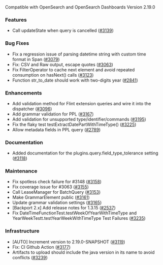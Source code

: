 Compatible with OpenSearch and OpenSearch Dashboards Version 2.19.0

### Features

* Call updateState when query is cancelled ([#3139](https://github.com/opensearch-project/sql/pull/3139))

### Bug Fixes

* Fix a regression issue of parsing datetime string with custom time format in Span ([#3079](https://github.com/opensearch-project/sql/pull/3079))
* Fix: CSV and Raw output, escape quotes ([#3063](https://github.com/opensearch-project/sql/pull/3063))
* Fix FilterOperator to cache next element and avoid repeated consumption on hasNext() calls ([#3123](https://github.com/opensearch-project/sql/pull/3123))
* Function str_to_date should work with two-digits year ([#2841](https://github.com/opensearch-project/sql/pull/2841))

### Enhancements

* Add validation method for Flint extension queries and wire it into the dispatcher ([#3096](https://github.com/opensearch-project/sql/pull/3096))
* Add grammar validation for PPL ([#3167](https://github.com/opensearch-project/sql/pull/3167))
* Add validation for unsupported type/identifier/commands ([#3195](https://github.com/opensearch-project/sql/pull/3195))
* Fix the flaky test testExtractDatePartWithTimeType() ([#3225](https://github.com/opensearch-project/sql/pull/3225))
* Allow metadata fields in PPL query ([#2789](https://github.com/opensearch-project/sql/pull/2789))

### Documentation

* Added documentation for the plugins.query.field_type_tolerance setting ([#3118](https://github.com/opensearch-project/sql/pull/3118))

### Maintenance

* Fix spotless check failure for #3148 ([#3158](https://github.com/opensearch-project/sql/pull/3158))
* Fix coverage issue for #3063 ([#3155](https://github.com/opensearch-project/sql/pull/3155))
* Call LeaseManager for BatchQuery ([#3153](https://github.com/opensearch-project/sql/pull/3153))
* Make GrammarElement public ([#3161](https://github.com/opensearch-project/sql/pull/3161))
* Update grammar validation settings ([#3165](https://github.com/opensearch-project/sql/pull/3165))
* [Backport 2.x] Add release notes for 1.3.15 ([#2537](https://github.com/opensearch-project/sql/pull/2537))
* Fix DateTimeFunctionTest.testWeekOfYearWithTimeType and YearWeekTestt.testYearWeekWithTimeType Test Failures ([#3235](https://github.com/opensearch-project/sql/pull/3235))

### Infrastructure

* [AUTO] Increment version to 2.19.0-SNAPSHOT ([#3119](https://github.com/opensearch-project/sql/pull/3119))
* Fix: CI Github Action ([#3177](https://github.com/opensearch-project/sql/pull/3177))
* Artifacts to upload should include the java version in its name to avoid conflicts ([#3239](https://github.com/opensearch-project/sql/pull/3239))
